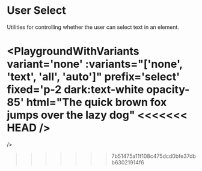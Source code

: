 # User Select

Utilities for controlling whether the user can select text in an element.

<PlaygroundWithVariants
  variant='none'
  :variants="['none', 'text', 'all', 'auto']"
  prefix='select'
  fixed='p-2 dark:text-white opacity-85'
  html="The quick brown fox jumps over the lazy dog"
<<<<<<< HEAD
/>
=======
/>
>>>>>>> 7b51475a11f108c475dcd0bfe37dbb63021914f6
